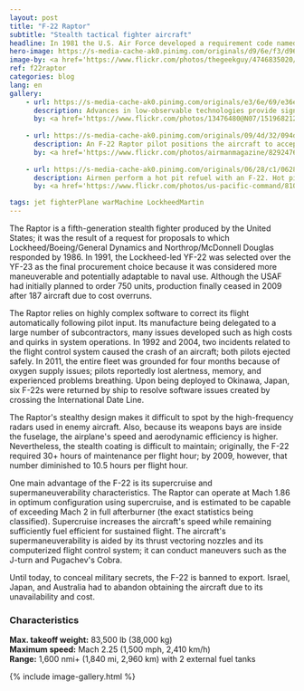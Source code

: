 ```yaml
---
layout: post
title: "F-22 Raptor"
subtitle: "Stealth tactical fighter aircraft"
headline: In 1981 the U.S. Air Force developed a requirement code named "Senior Sky" for new air superiority fighter to replace the F-15 Eagle and F-16 Fighting Falcon, culminating in the flight test of two technology demonstrator prototypes, the YF-22 and the YF-23.
hero-image: https://s-media-cache-ak0.pinimg.com/originals/d9/6e/f3/d96ef334934bf485c0b18465395e0f87.jpg
image-by: <a href='https://www.flickr.com/photos/thegeekguy/4746835020/in/photolist-8esLF7-5t8LiH-8GvKFg-332fzx-3R4KDY-8k4u4y-rwFeHM-5rwyKe-dGvguE-8jYWKT-336Lrq-drD8MC-5rwDxt-4y3Mvy-6RRSMA-99Rwe9-56PHdi-31KhF1-336LoW-cV2ryU-goAn7z-8k4uPu-5rwETx-8epv6v-5V5UUh-dG66Gk-8e6siD-9gEvtS-ygz2s-6RMQiM-8jYz6B-6SvdsU-psKPfv-dhzieo-7Asb3A-6RRThq-phjrH-6CEsKs-dNZBuY-2ay2B5-5rAUhs-6RRTxf-goAaWY-x35xdP-85VkAH-eopTFz-kFHY7A-5uUuXK-7AHZJo-99NntX' target='_new'>F-22 Raptor</a> by <a href='https://www.flickr.com/photos/thegeekguy/' target='_new' >David Newberger</a> under <a href='https://creativecommons.org/licenses/by-nc-nd/2.0/' target='_new'>Attribution-NonCommercial-NoDerivs 2.0 Generic</a>
ref: f22raptor
categories: blog
lang: en
gallery:
    - url: https://s-media-cache-ak0.pinimg.com/originals/e3/6e/69/e36e691b5aaea3449ca5a11861989ae9.jpg
      description: Advances in low-observable technologies provide significantly improved survivability and lethality against air-to-air and surface-to-air threats.
      by: <a href='https://www.flickr.com/photos/13476480@N07/15196821287/in/photolist-p9TFw8-4RBtaQ-pcKjDP-oVvVQH-5rAZUd-yhppXc-pcKiRg-oVvVH8-pJDJRN-dJYrjb-7SmAJP-dbD4TD-8GJHfu-cvNaS9-5sLLZq-dkWsEA-dGvdNy-5rB3Y9-dGpVG2-dGpPjx-82LJ64-5V1nyK-6S43mQ-5rB3t9-5sfVVB-dGvimd-5rAV5A-5rAYww-9r66oH-5rAYas-dGpQhx-dkWs7Q-5rAVwW-5rwHgB-5V5KPQ-5rwBzn-5rwFSV-dGpWhH-x3C242-cV2roJ-5rwGBr-dkWrYj-6qkhhY-5rB5no-dGpTEK-dkWsyY-5aFyyv-5sAEWo-5V1ocD-c2Dq7E' target='_new'>F-22 Raptor</a> by <a href='https://www.flickr.com/photos/13476480@N07/' target='_new' >manhai</a> under <a href='https://creativecommons.org/licenses/by/2.0/' target='_new'>Attribution 2.0 Generic</a>
      
    - url: https://s-media-cache-ak0.pinimg.com/originals/09/4d/32/094d323e9bb70aa10fed941f967d5674.jpg
      description: An F-22 Raptor pilot positions the aircraft to accept fuel from a KC-135 Stratotanker.
      by: <a href='https://www.flickr.com/photos/airmanmagazine/8292476604/in/photolist-dCM7oy-prxsT9-cXfEMQ-bu9baS-oprGSW-cXfP5f-cNJcDs-cNJdzN-oFEqRt-6TgMQr-m1SKMe-cXfG8G-cNJbxq-cXfF3S-cXfNNo-cXfM3J-8BLEfG-DSFGFC-cXfPj3-8tNTU4-dJYrjY-9NFfSL-cXfKkA-cXfPyo-cXfGGm-cXfFSq-cXfH1b-cNJcbU-cXfKDf-riFV1Q-9i9PsC-cXfK5w-u1ciLE-9i6JRH-cXfHPo-cNJbpm-cXfMBy-6Tm169-cXfKVb-cXfGqE-9iCkzh-buoR5w-bHiD4v-cXfLsm-bHiDgi-cXfMWN-cXfFAE-9izdwe-cXfHA5-bHiDNK' target='_new'>120510-F-JQ435-133</a> by <a href='https://www.flickr.com/photos/airmanmagazine/' target='_new' >Airman Magazine</a> under <a href='https://creativecommons.org/licenses/by-nc/2.0/' target='_new'>Attribution-NonCommercial 2.0 Generic</a>
      
    - url: https://s-media-cache-ak0.pinimg.com/originals/06/28/c1/0628c1601ebbadc8e951853ea1fba663.jpg
      description: Airmen perform a hot pit refuel with an F-22. Hot pit refueling is a procedure performed in order to rapidly refuel the aircraft and allow it to complete a second sortie in a short amount of time.
      by: <a href='https://www.flickr.com/photos/us-pacific-command/8100814506/' target='_new'>Perform a hot pit refuel with an F-22</a> by <a href='https://www.flickr.com/photos/us-pacific-command/' target='_new' >U.S. Pacific Command</a> under <a href='https://creativecommons.org/licenses/by-nc-nd/2.0/' target='_new'>Attribution-NonCommercial-NoDerivs 2.0 Generic</a>

tags: jet fighterPlane warMachine LockheedMartin
---
```

The Raptor is a fifth-generation stealth fighter produced by the United States; it was the result of a request for proposals to which Lockheed/Boeing/General Dynamics and Northrop/McDonnell Douglas responded by 1986. In 1991, the Lockheed-led YF-22 was selected over the YF-23 as the final procurement choice because it was considered more maneuverable and potentially adaptable to naval use. Although the USAF had initially planned to order 750 units, production finally ceased in 2009 after 187 aircraft due to cost overruns.

The Raptor relies on highly complex software to correct its flight automatically following pilot input. Its manufacture being delegated to a large number of subcontractors, many issues developed such as high costs and quirks in system operations. In 1992 and 2004, two incidents related to the flight control system caused the crash of an aircraft; both pilots ejected safely. In 2011, the entire fleet was grounded for four months because of oxygen supply issues; pilots reportedly lost alertness, memory, and experienced problems breathing. Upon being deployed to Okinawa, Japan, six F-22s were returned by ship to resolve software issues created by crossing the International Date Line.

The Raptor's stealthy design makes it difficult to spot by the high-frequency radars used in enemy aircraft. Also, because its weapons bays are inside the fuselage, the airplane's speed and aerodynamic efficiency is higher. Nevertheless, the stealth coating is difficult to maintain; originally, the F-22 required 30+ hours of maintenance per flight hour; by 2009, however, that number diminished to 10.5 hours per flight hour.

One main advantage of the F-22 is its supercruise and supermaneuverability characteristics. The Raptor can operate at Mach 1.86 in optimum configuration using supercruise, and is estimated to be capable of exceeding Mach 2 in full afterburner (the exact statistics being classified). Supercruise increases the aircraft's speed while remaining sufficiently fuel efficient for sustained flight. The aircraft's supermaneuverability is aided by its thrust vectoring nozzles and its computerized flight control system; it can conduct maneuvers such as the J-turn and Pugachev's Cobra.

Until today, to conceal military secrets, the F-22 is banned to export. Israel, Japan, and Australia had to abandon obtaining the aircraft due to its unavailability and cost.

<h3>Characteristics</h3>

<strong>Max. takeoff weight:</strong> 83,500 lb (38,000 kg)<br />
<strong>Maximum speed:</strong> Mach 2.25 (1,500 mph, 2,410 km/h)<br />
<strong>Range:</strong> 1,600 nmi+ (1,840 mi, 2,960 km) with 2 external fuel tanks

{% include image-gallery.html %}
